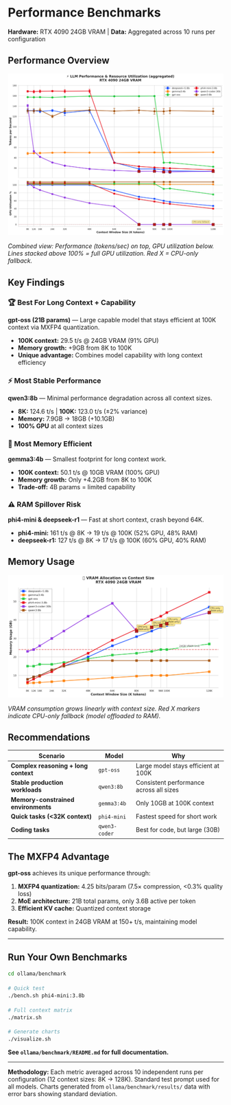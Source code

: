 # Performance Benchmarks

**Hardware:** RTX 4090 24GB VRAM | **Data:** Aggregated across 10 runs per configuration

## Performance Overview

![Benchmark Overview](../ollama/benchmark/results/charts/benchmark.png)

*Combined view: Performance (tokens/sec) on top, GPU utilization below. Lines stacked above 100% = full GPU utilization.
Red X = CPU-only fallback.*

## Key Findings

### 🏆 Best For Long Context + Capability

**gpt-oss (21B params)** — Large capable model that stays efficient at 100K context via MXFP4 quantization.

- **100K context:** 29.5 t/s @ 24GB VRAM (91% GPU)
- **Memory growth:** +9GB from 8K to 100K
- **Unique advantage:** Combines model capability with long context efficiency

### ⚡ Most Stable Performance

**qwen3:8b** — Minimal performance degradation across all context sizes.

- **8K:** 124.6 t/s | **100K:** 123.0 t/s (±2% variance)
- **Memory:** 7.9GB → 18GB (+10.1GB)
- **100% GPU** at all context sizes

### 💚 Most Memory Efficient

**gemma3:4b** — Smallest footprint for long context work.

- **100K context:** 50.1 t/s @ 10GB VRAM (100% GPU)
- **Memory growth:** Only +4.2GB from 8K to 100K
- **Trade-off:** 4B params = limited capability

### ⚠️ RAM Spillover Risk

**phi4-mini & deepseek-r1** — Fast at short context, crash beyond 64K.

- **phi4-mini:** 161 t/s @ 8K → 19 t/s @ 100K (52% GPU, 48% RAM)
- **deepseek-r1:** 127 t/s @ 8K → 17 t/s @ 100K (60% GPU, 40% RAM)

## Memory Usage

![Memory Chart](../ollama/benchmark/results/charts/memory.png)

*VRAM consumption grows linearly with context size. Red X markers indicate CPU-only fallback (model offloaded to RAM).*

## Recommendations

| Scenario                             | Model         | Why                                     |
| ------------------------------------ | ------------- | --------------------------------------- |
| **Complex reasoning + long context** | `gpt-oss`     | Large model stays efficient at 100K     |
| **Stable production workloads**      | `qwen3:8b`    | Consistent performance across all sizes |
| **Memory-constrained environments**  | `gemma3:4b`   | Only 10GB at 100K context               |
| **Quick tasks (\<32K context)**      | `phi4-mini`   | Fastest speed for short work            |
| **Coding tasks**                     | `qwen3-coder` | Best for code, but large (30B)          |

## The MXFP4 Advantage

**gpt-oss** achieves its unique performance through:

1. **MXFP4 quantization:** 4.25 bits/param (7.5× compression, \<0.3% quality loss)
2. **MoE architecture:** 21B total params, only 3.6B active per token
3. **Efficient KV cache:** Quantized context storage

**Result:** 100K context in 24GB VRAM at 150+ t/s, maintaining model capability.

______________________________________________________________________

## Run Your Own Benchmarks

```bash
cd ollama/benchmark

# Quick test
./bench.sh phi4-mini:3.8b

# Full context matrix
./matrix.sh

# Generate charts
./visualize.sh
```

**See `ollama/benchmark/README.md` for full documentation.**

______________________________________________________________________

**Methodology:** Each metric averaged across 10 independent runs per configuration (12 context sizes: 8K → 128K).
Standard test prompt used for all models. Charts generated from `ollama/benchmark/results/` data with error bars showing
standard deviation.

